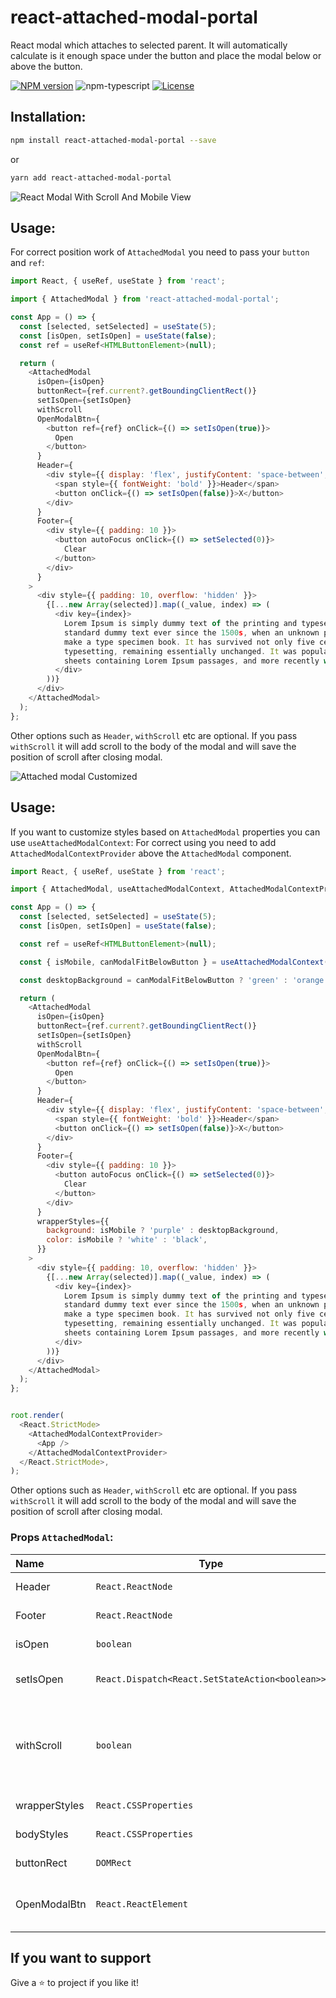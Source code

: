 # react-attached-modal-portal
React modal which attaches to selected parent.
It will automatically calculate is it enough space under the button and place the modal below or above the button.

[![NPM version][npm-image]][npm-url]
![npm-typescript]
[![License][github-license]][github-license-url]

## Installation:

```bash
npm install react-attached-modal-portal --save
```

or

```bash
yarn add react-attached-modal-portal
```

![React Modal With Scroll And Mobile View](https://github.com/pryvalovbogdan/react-attached-modal-portal/blob/main/public/attached-modal.gif)

## Usage:

For correct position work of `AttachedModal` you need to pass your `button` and `ref`:

```javascript
import React, { useRef, useState } from 'react';

import { AttachedModal } from 'react-attached-modal-portal';

const App = () => {
  const [selected, setSelected] = useState(5);
  const [isOpen, setIsOpen] = useState(false);
  const ref = useRef<HTMLButtonElement>(null);

  return (
    <AttachedModal
      isOpen={isOpen}
      buttonRect={ref.current?.getBoundingClientRect()}
      setIsOpen={setIsOpen}
      withScroll
      OpenModalBtn={
        <button ref={ref} onClick={() => setIsOpen(true)}>
          Open
        </button>
      }
      Header={
        <div style={{ display: 'flex', justifyContent: 'space-between', padding: 10 }}>
          <span style={{ fontWeight: 'bold' }}>Header</span>
          <button onClick={() => setIsOpen(false)}>X</button>
        </div>
      }
      Footer={
        <div style={{ padding: 10 }}>
          <button autoFocus onClick={() => setSelected(0)}>
            Clear
          </button>
        </div>
      }
    >
      <div style={{ padding: 10, overflow: 'hidden' }}>
        {[...new Array(selected)].map((_value, index) => (
          <div key={index}>
            Lorem Ipsum is simply dummy text of the printing and typesetting industry. Lorem Ipsum has been the industry
            standard dummy text ever since the 1500s, when an unknown printer took a galley of type and scrambled it to
            make a type specimen book. It has survived not only five centuries, but also the leap into electronic
            typesetting, remaining essentially unchanged. It was popularised in the 1960s with the release of Letraset
            sheets containing Lorem Ipsum passages, and more recently with desktop publishi
          </div>
        ))}
      </div>
    </AttachedModal>
  );
};
```
Other options such as `Header`, `withScroll` etc are optional.
If you pass `withScroll` it will add scroll to the body of the modal and will save the position of scroll after closing modal.



![Attached modal Customized](https://github.com/pryvalovbogdan/react-attached-modal-portal/blob/main/public/customize-modal.gif)

## Usage:

If you want to customize styles based on `AttachedModal` properties you can use  `useAttachedModalContext`:
For correct using you need to add `AttachedModalContextProvider` above the `AttachedModal` component.

```javascript
import React, { useRef, useState } from 'react';

import { AttachedModal, useAttachedModalContext, AttachedModalContextProvider } from 'react-attached-modal-portal';

const App = () => {
  const [selected, setSelected] = useState(5);
  const [isOpen, setIsOpen] = useState(false);

  const ref = useRef<HTMLButtonElement>(null);

  const { isMobile, canModalFitBelowButton } = useAttachedModalContext();

  const desktopBackground = canModalFitBelowButton ? 'green' : 'orange';

  return (
    <AttachedModal
      isOpen={isOpen}
      buttonRect={ref.current?.getBoundingClientRect()}
      setIsOpen={setIsOpen}
      withScroll
      OpenModalBtn={
        <button ref={ref} onClick={() => setIsOpen(true)}>
          Open
        </button>
      }
      Header={
        <div style={{ display: 'flex', justifyContent: 'space-between', padding: 10 }}>
          <span style={{ fontWeight: 'bold' }}>Header</span>
          <button onClick={() => setIsOpen(false)}>X</button>
        </div>
      }
      Footer={
        <div style={{ padding: 10 }}>
          <button autoFocus onClick={() => setSelected(0)}>
            Clear
          </button>
        </div>
      }
      wrapperStyles={{
        background: isMobile ? 'purple' : desktopBackground,
        color: isMobile ? 'white' : 'black',
      }}
    >
      <div style={{ padding: 10, overflow: 'hidden' }}>
        {[...new Array(selected)].map((_value, index) => (
          <div key={index}>
            Lorem Ipsum is simply dummy text of the printing and typesetting industry. Lorem Ipsum has been the industry
            standard dummy text ever since the 1500s, when an unknown printer took a galley of type and scrambled it to
            make a type specimen book. It has survived not only five centuries, but also the leap into electronic
            typesetting, remaining essentially unchanged. It was popularised in the 1960s with the release of Letraset
            sheets containing Lorem Ipsum passages, and more recently with desktop publishi
          </div>
        ))}
      </div>
    </AttachedModal>
  );
};


root.render(
  <React.StrictMode>
    <AttachedModalContextProvider>
      <App />
    </AttachedModalContextProvider>
  </React.StrictMode>,
);
```
Other options such as `Header`, `withScroll` etc are optional.
If you pass `withScroll` it will add scroll to the body of the modal and will save the position of scroll after closing modal.




### Props `AttachedModal`:

| Name                    | Type                                                                           | Description                                                                 |
|:------------------------|--------------------------------------------------------------------------------|:----------------------------------------------------------------------------|
| Header                  | `React.ReactNode`                                                              | Header of Modal                                                             |
| Footer                  | `React.ReactNode`                                                              | Footer of Modal                                                             |
| isOpen                  | `boolean`                                                                      | State of Modal                                                              |
| setIsOpen               | `React.Dispatch<React.SetStateAction<boolean>>`                                | Handler to change state of Modal                                            |
| withScroll              | `boolean`                                                                      | Prop to add scroll to the body of Modal with remembering position of scroll |
| wrapperStyles           | `React.CSSProperties`                                                          | Styles for Wrapper                                                          |
| bodyStyles              | `React.CSSProperties`                                                          | Styles for body                                                             |
| buttonRect              | `DOMRect`                                                                      | Button parameters                                                           | 
| OpenModalBtn            | `React.ReactElement`                                                           | Button with which you will open modal                                       |

## If you want to support

Give a ⭐️ to project if you like it!

[npm-url]: https://www.npmjs.com/package/react-attached-modal-portal
[npm-image]: https://img.shields.io/npm/v/react-attached-modal-portal
[github-license]: https://img.shields.io/github/license/pryvalovbogdan/react-attached-modal-portal
[github-license-url]: https://github.com/pryvalovbogdan/react-attached-modal-portal/blob/main/LICENSE
[npm-typescript]: https://img.shields.io/npm/types/react-attached-modal-portal
